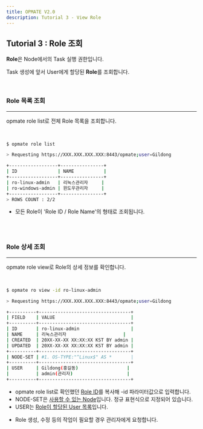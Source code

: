 ```yaml
---
title: OPMATE V2.0
description: Tutorial 3 - View Role
---
```


## Tutorial 3 : Role 조회

**Role**은 Node에서의 Task 실행 권한입니다.

Task 생성에 앞서 User에게 할당된 **Role**를 조회합니다.

<br>

### Role 목록 조회
- - -

<div><inline>opmate role list</inline>로 전체 Role 목록을 조회합니다.</div>

<br>

```bash

$ opmate role list

> Requesting https://XXX.XXX.XXX.XXX:8443/opmate;user=Gildong

+------------------+----------------+
| ID               | NAME           |
+------------------+----------------+
| ro-linux-admin   | 리눅스관리자     |
| ro-windows-admin | 윈도우관리자     |
+------------------+----------------+
> ROWS COUNT : 2/2

```

- 모든 Role이 'Role ID / Role Name'의 형태로 조회됩니다.

<br><br>

### Role 상세 조회
- - -

<div><inline>opmate role view</inline>로 Role의 상세 정보를 확인합니다.</div>

<br>

```bash

$ opmate ro view -id ro-linux-admin

> Requesting https://XXX.XXX.XXX.XXX:8443/opmate;user=Gildong

+----------+----------------------------------+
| FIELD    | VALUE                            |
+----------+----------------------------------+
| ID       | ro-linux-admin                   |
| NAME     | 리눅스관리자                     |
| CREATED  | 20XX-XX-XX XX:XX:XX KST BY admin |
| UPDATED  | 20XX-XX-XX XX:XX:XX KST BY admin |
+----------+----------------------------------+
| NODE-SET | #1. OS-TYPE:"^Linux$" AS *       |
+----------+----------------------------------+
| USER     | Gildong(홍길동)                  |
|          | admin(관리자)                    |
+----------+----------------------------------+

```

- <div><inline>opmate role list</inline>로 확인했던 <u>Role ID</u>를 복사해 <inline>-id</inline> 파라미터값으로 입력합니다.<div>

- <div><inline>NODE-SET</inline>은 <u>사용할 수 있는 Node</u>입니다. 정규 표현식으로 지정되어 있습니다.</div>

- <div><inline>USER</inline>는 <u>Role이 할당된 User 목록</u>입니다.</div>

- Role 생성, 수정 등의 작업이 필요할 경우 관리자에게 요청합니다.
